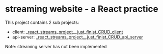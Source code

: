 # streaming website - a React practice

This project contains 2 sub projects:
* client: [_react_streams_project__just_finist_CRUD_client](https://github.com/vcttai-react-learning/_react_streams_project__just_finist_CRUD_client)
* api-server: [_react_streams_project__just_finist_CRUD_api_server](https://github.com/vcttai-react-learning/_react_streams_project__just_finist_CRUD_api_server)

Note: streaming server has not been implemented